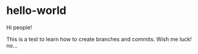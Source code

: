 # hello-world

Hi people!

This is a test to learn how to create branches and commits.
Wish me luck!
no...
